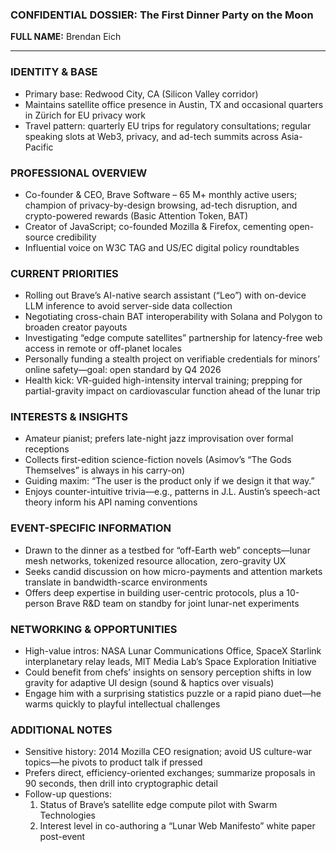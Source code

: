 ### CONFIDENTIAL DOSSIER: The First Dinner Party on the Moon

**FULL NAME:** Brendan Eich

---
### IDENTITY & BASE
- Primary base: Redwood City, CA (Silicon Valley corridor)  
- Maintains satellite office presence in Austin, TX and occasional quarters in Zürich for EU privacy work  
- Travel pattern: quarterly EU trips for regulatory consultations; regular speaking slots at Web3, privacy, and ad-tech summits across Asia-Pacific  

### PROFESSIONAL OVERVIEW
- Co-founder & CEO, Brave Software – 65 M+ monthly active users; champion of privacy-by-design browsing, ad-tech disruption, and crypto-powered rewards (Basic Attention Token, BAT)  
- Creator of JavaScript; co-founded Mozilla & Firefox, cementing open-source credibility  
- Influential voice on W3C TAG and US/EC digital policy roundtables  

### CURRENT PRIORITIES
- Rolling out Brave’s AI-native search assistant (“Leo”) with on-device LLM inference to avoid server-side data collection  
- Negotiating cross-chain BAT interoperability with Solana and Polygon to broaden creator payouts  
- Investigating “edge compute satellites” partnership for latency-free web access in remote or off-planet locales  
- Personally funding a stealth project on verifiable credentials for minors’ online safety—goal: open standard by Q4 2026  
- Health kick: VR-guided high-intensity interval training; prepping for partial-gravity impact on cardiovascular function ahead of the lunar trip  

### INTERESTS & INSIGHTS
- Amateur pianist; prefers late-night jazz improvisation over formal receptions  
- Collects first-edition science-fiction novels (Asimov’s “The Gods Themselves” is always in his carry-on)  
- Guiding maxim: “The user is the product only if we design it that way.”  
- Enjoys counter-intuitive trivia—e.g., patterns in J.L. Austin’s speech-act theory inform his API naming conventions  

### EVENT-SPECIFIC INFORMATION
- Drawn to the dinner as a testbed for “off-Earth web” concepts—lunar mesh networks, tokenized resource allocation, zero-gravity UX  
- Seeks candid discussion on how micro-payments and attention markets translate in bandwidth-scarce environments  
- Offers deep expertise in building user-centric protocols, plus a 10-person Brave R&D team on standby for joint lunar-net experiments  

### NETWORKING & OPPORTUNITIES
- High-value intros: NASA Lunar Communications Office, SpaceX Starlink interplanetary relay leads, MIT Media Lab’s Space Exploration Initiative  
- Could benefit from chefs’ insights on sensory perception shifts in low gravity for adaptive UI design (sound & haptics over visuals)  
- Engage him with a surprising statistics puzzle or a rapid piano duet—he warms quickly to playful intellectual challenges  

### ADDITIONAL NOTES
- Sensitive history: 2014 Mozilla CEO resignation; avoid US culture-war topics—he pivots to product talk if pressed  
- Prefers direct, efficiency-oriented exchanges; summarize proposals in 90 seconds, then drill into cryptographic detail  
- Follow-up questions:  
  1. Status of Brave’s satellite edge compute pilot with Swarm Technologies  
  2. Interest level in co-authoring a “Lunar Web Manifesto” white paper post-event